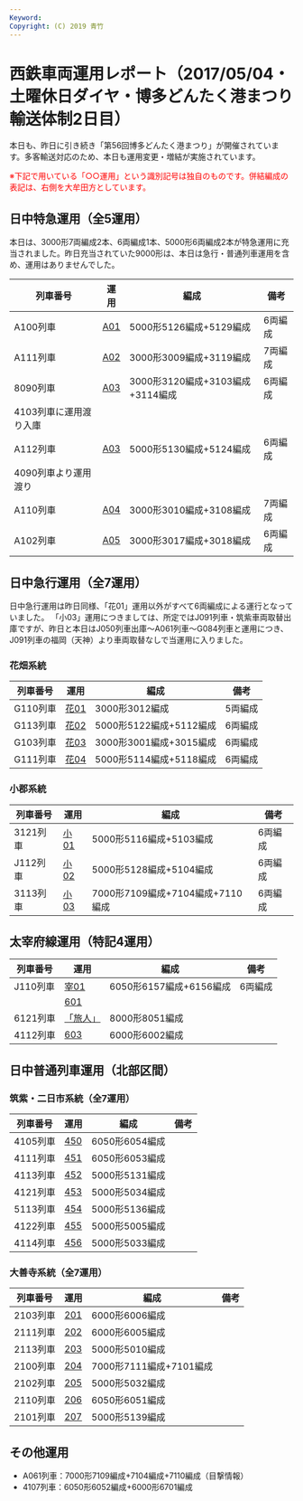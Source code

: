 ```yaml
---
Keyword: 
Copyright: (C) 2019 青竹
---
```


# 西鉄車両運用レポート（2017/05/04・土曜休日ダイヤ・博多どんたく港まつり輸送体制2日目）

本日も、昨日に引き続き「第56回博多どんたく港まつり」が開催されています。多客輸送対応のため、本日も運用変更・増結が実施されています。

<span style="color:#FF0000;">※下記で用いている「○○運用」という識別記号は独自のものです。併結編成の表記は、右側を大牟田方としています。</span>

## 日中特急運用（全5運用）

本日は、3000形7両編成2本、6両編成1本、5000形6両編成2本が特急運用に充当されました。昨日充当されていた9000形は、本日は急行・普通列車運用を含め、運用はありませんでした。

| 列車番号 | 運用 | 編成 | 備考 |
| --- | --- | --- | --- |
| A100列車 | [A01](https://aotake91.net/railway/nishitetsu/dia/20170330/unyoulist-holiday.htm#HA01) | 5000形5126編成+5129編成 | 6両編成 |
| A111列車 | [A02](https://aotake91.net/railway/nishitetsu/dia/20170330/unyoulist-holiday.htm#HA02) | 3000形3009編成+3119編成 | 7両編成 |
| 8090列車 | [A03](https://aotake91.net/railway/nishitetsu/dia/20170330/unyoulist-holiday.htm#HA03) | 3000形3120編成+3103編成+3114編成 | 6両編成
4103列車に運用渡り入庫 |
| A112列車 | [A03](https://aotake91.net/railway/nishitetsu/dia/20170330/unyoulist-holiday.htm#HA03) | 5000形5130編成+5124編成 | 6両編成
4090列車より運用渡り |
| A110列車 | [A04](https://aotake91.net/railway/nishitetsu/dia/20170330/unyoulist-holiday.htm#HA04) | 3000形3010編成+3108編成 | 7両編成 |
| A102列車 | [A05](https://aotake91.net/railway/nishitetsu/dia/20170330/unyoulist-holiday.htm#HA05) | 3000形3017編成+3018編成 | 6両編成 |

## 日中急行運用（全7運用）

日中急行運用は昨日同様、「花01」運用以外がすべて6両編成による運行となっていました。
「小03」運用につきましては、所定ではJ091列車・筑紫車両取替出庫ですが、昨日と本日はJ050列車出庫～A061列車～G084列車と運用につき、J091列車の福岡（天神）より車両取替なしで当運用に入りました。

### 花畑系統

| 列車番号 | 運用 | 編成 | 備考 |
| --- | --- | --- | --- |
| G110列車 | [花01](https://aotake91.net/railway/nishitetsu/dia/20170330/unyoulist-holiday.htm#HG01) | 3000形3012編成 | 5両編成 |
| G113列車 | [花02](https://aotake91.net/railway/nishitetsu/dia/20170330/unyoulist-holiday.htm#HG02) | 5000形5122編成+5112編成 | 6両編成 |
| G103列車 | [花03](https://aotake91.net/railway/nishitetsu/dia/20170330/unyoulist-holiday.htm#HG03) | 3000形3001編成+3015編成 | 6両編成 |
| G111列車 | [花04](https://aotake91.net/railway/nishitetsu/dia/20170330/unyoulist-holiday.htm#HG04) | 5000形5114編成+5118編成 | 6両編成 |

### 小郡系統

| 列車番号 | 運用 | 編成 | 備考 |
| --- | --- | --- | --- |
| 3121列車 | [小01](https://aotake91.net/railway/nishitetsu/dia/20170330/unyoulist-holiday.htm#HJ01) | 5000形5116編成+5103編成 | 6両編成 |
| J112列車 | [小02](https://aotake91.net/railway/nishitetsu/dia/20170330/unyoulist-holiday.htm#HJ02) | 5000形5128編成+5104編成 | 6両編成 |
| 3113列車 | [小03](https://aotake91.net/railway/nishitetsu/dia/20170330/unyoulist-holiday.htm#HJ03) | 7000形7109編成+7104編成+7110編成 | 6両編成 |

## 太宰府線運用（特記4運用）

| 列車番号 | 運用 | 編成 | 備考 |
| --- | --- | --- | --- |
| J110列車 | [宰01](https://aotake91.net/railway/nishitetsu/dia/20170330/unyoulist-holiday.htm#HL01) | 6050形6157編成+6156編成 | 6両編成 |
|  | [601](https://aotake91.net/railway/nishitetsu/dia/20170330/unyoulist-holiday.htm#H601) |  |  |
| 6121列車 | [「旅人」](https://aotake91.net/railway/nishitetsu/dia/20170330/unyoulist-holiday.htm#H602) | 8000形8051編成 |  |
| 4112列車 | [603](https://aotake91.net/railway/nishitetsu/dia/20170330/unyoulist-holiday.htm#H603) | 6000形6002編成 |  |

## 日中普通列車運用（北部区間）

### 筑紫・二日市系統（全7運用）

| 列車番号 | 運用 | 編成 | 備考 |
| --- | --- | --- | --- |
| 4105列車 | [450](https://aotake91.net/railway/nishitetsu/dia/20170330/unyoulist-holiday.htm#H450) | 6050形6054編成 |  |
| 4111列車 | [451](https://aotake91.net/railway/nishitetsu/dia/20170330/unyoulist-holiday.htm#H451) | 6050形6053編成 |  |
| 4113列車 | [452](https://aotake91.net/railway/nishitetsu/dia/20170330/unyoulist-holiday.htm#H452) | 5000形5131編成 |  |
| 4121列車 | [453](https://aotake91.net/railway/nishitetsu/dia/20170330/unyoulist-holiday.htm#H453) | 5000形5034編成 |  |
| 5113列車 | [454](https://aotake91.net/railway/nishitetsu/dia/20170330/unyoulist-holiday.htm#H454) | 5000形5136編成 |  |
| 4122列車 | [455](https://aotake91.net/railway/nishitetsu/dia/20170330/unyoulist-holiday.htm#H455) | 5000形5005編成 |  |
| 4114列車 | [456](https://aotake91.net/railway/nishitetsu/dia/20170330/unyoulist-holiday.htm#H456) | 5000形5033編成 |  |

### 大善寺系統（全7運用）

| 列車番号 | 運用 | 編成 | 備考 |
| --- | --- | --- | --- |
| 2103列車 | [201](https://aotake91.net/railway/nishitetsu/dia/20170330/unyoulist-holiday.htm#H201) | 6000形6006編成 |  |
| 2111列車 | [202](https://aotake91.net/railway/nishitetsu/dia/20170330/unyoulist-holiday.htm#H202) | 6000形6005編成 |  |
| 2113列車 | [203](https://aotake91.net/railway/nishitetsu/dia/20170330/unyoulist-holiday.htm#H203) | 5000形5010編成 |  |
| 2100列車 | [204](https://aotake91.net/railway/nishitetsu/dia/20170330/unyoulist-holiday.htm#H204) | 7000形7111編成+7101編成 |  |
| 2102列車 | [205](https://aotake91.net/railway/nishitetsu/dia/20170330/unyoulist-holiday.htm#H205) | 5000形5032編成 |  |
| 2110列車 | [206](https://aotake91.net/railway/nishitetsu/dia/20170330/unyoulist-holiday.htm#H206) | 6050形6051編成 |  |
| 2101列車 | [207](https://aotake91.net/railway/nishitetsu/dia/20170330/unyoulist-holiday.htm#H207) | 5000形5139編成 |  |

## その他運用

* A061列車：7000形7109編成+7104編成+7110編成（目撃情報）
* 4107列車：6050形6052編成+6000形6701編成

